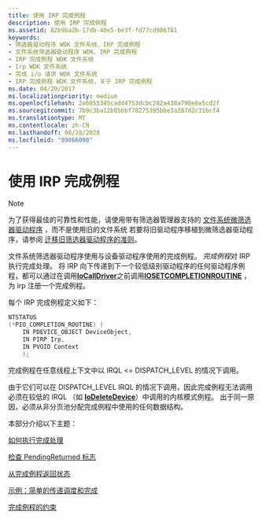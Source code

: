```yaml
---
title: 使用 IRP 完成例程
description: 使用 IRP 完成例程
ms.assetid: 82b9ba2b-17db-40e5-be3f-fd77cd986781
keywords:
- 筛选器驱动程序 WDK 文件系统、IRP 完成例程
- 文件系统筛选器驱动程序 WDK、IRP 完成例程
- IRP 完成例程 WDK 文件系统
- Irp WDK 文件系统
- 完成 i/o 请求 WDK 文件系统
- IRP 完成例程 WDK 文件系统，关于 IRP 完成例程
ms.date: 04/20/2017
ms.localizationpriority: medium
ms.openlocfilehash: 2a6055345cadd4753dcbc282a438a798e6a5cd2f
ms.sourcegitcommit: 7b9c3ba12b05bbf78275395bbe3a287d2c31bcf4
ms.translationtype: MT
ms.contentlocale: zh-CN
ms.lasthandoff: 08/28/2020
ms.locfileid: "89066098"
---
```

# <a name="using-irp-completion-routines"></a>使用 IRP 完成例程

> [!NOTE]
> 为了获得最佳的可靠性和性能，请使用带有筛选器管理器支持的 [文件系统微筛选器驱动程序](./filter-manager-concepts.md) ，而不是使用旧的文件系统 若要将旧驱动程序移植到微筛选器驱动程序，请参阅 [迁移旧筛选器驱动程序的准则](guidelines-for-porting-legacy-filter-drivers.md)。

文件系统筛选器驱动程序使用与设备驱动程序使用的完成例程。 *完成例程*对 IRP 执行完成处理。 将 IRP 向下传递到下一个较低级别驱动程序的任何驱动程序例程，都可以通过在调用[**IoCallDriver**](/windows-hardware/drivers/ddi/wdm/nf-wdm-iocalldriver)之前调用[**IOSETCOMPLETIONROUTINE**](/windows-hardware/drivers/ddi/wdm/nf-wdm-iosetcompletionroutine) ，为 irp 注册一个完成例程。

每个 IRP 完成例程定义如下：

```cpp
NTSTATUS
(*PIO_COMPLETION_ROUTINE) (
    IN PDEVICE_OBJECT DeviceObject,
    IN PIRP Irp,
    IN PVOID Context
    );
```

完成例程在任意线程上下文中以 IRQL <= DISPATCH_LEVEL 的情况下调用。

由于它们可以在 DISPATCH_LEVEL IRQL 的情况下调用，因此完成例程无法调用必须在较低的 IRQL （如 [**IoDeleteDevice**](/windows-hardware/drivers/ddi/wdm/nf-wdm-iodeletedevice)）中调用的内核模式例程。 出于同一原因，必须从非分页池分配完成例程中使用的任何数据结构。

本部分介绍以下主题：

[如何执行完成处理](how-completion-processing-is-performed.md)

[检查 PendingReturned 标志](checking-the-pendingreturned-flag.md)

[从完成例程返回状态](returning-status-from-completion-routines.md)

[示例：简单的传递调度和完成](example--simple-pass-through-dispatch-and-completion.md)

[完成例程的约束](constraints-on-completion-routines.md)